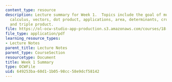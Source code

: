 ```yaml
---
content_type: resource
description: Lecture summary for Week 1.  Topics include the goal of multivariate
  calculus, vectors, dot product, applications, area, determinants, cross product,
  and triple product.
file: https://ol-ocw-studio-app-production.s3.amazonaws.com/courses/18-02-multivariable-calculus-fall-2007/649253ba60d11b0598cc58e9dcf58142_lec_week1.pdf
file_type: application/pdf
learning_resource_types:
- Lecture Notes
parent_title: Lecture Notes
parent_type: CourseSection
resourcetype: Document
title: Week 1 Summary
type: OCWFile
uid: 649253ba-60d1-1b05-98cc-58e9dcf58142
---
```


